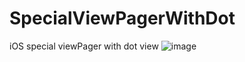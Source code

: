 # SpecialViewPagerWithDot
iOS special viewPager with dot view
![image](https://github.com/lostinwind/SpecialViewPagerWithDot/origin/master/IosSpecialViewPager.gif)
